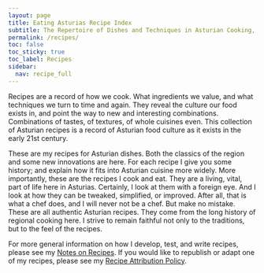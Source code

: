 ```yaml
---
layout: page
title: Eating Asturias Recipe Index
subtitle: The Repertoire of Dishes and Techniques in Asturian Cooking, both Traditional and Modern
permalink: /recipes/
toc: false
toc_sticky: true
toc_label: Recipes
sidebar:
  nav: recipe_full
---
```

Recipes are a record of how we cook. What ingredients we value, and what techniques we turn to time and again. They reveal the culture our food exists in, and point the way to new and interesting combinations. Combinations of tastes, of textures, of whole cuisines even. This collection of Asturian recipes is a record of Asturian food culture as it exists in the early 21st century.

These are my recipes for Asturian dishes. Both the classics of the region and some new innovations are here. For each recipe I give you some history; and explain how it fits into Asturian cuisine more widely. More importantly, these are the recipes I cook and eat. They are a living, vital, part of life here in Asturias. Certainly, I look at them with a foreign eye. And I look at how they can be tweaked, simplified, or improved. After all, that is what a chef does, and I will never not be a chef. But make no mistake. These are all authentic Asturian recipes. They come from the long history of regional cooking here. I strive to remain faithful not only to the traditions, but to the feel of the recipes.

For more general information on how I develop, test, and write recipes, please see my [Notes on Recipes](/recipes/notes-onBV-recipes/). If you would like to republish or adapt one of my recipes, please see my [Recipe Attribution Policy](/about/policies/#recipe-attribution-policy). 